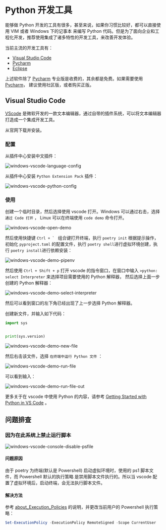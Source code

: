 # Python 开发工具

能够做 Python 开发的工具有很多，甚至来说，如果你习惯比较好，都可以直接使用 VIM 或者 Windows 下的记事本
来编写 Python 代码。但是为了面向企业和工程化开发，推荐使用集成了诸多特性的开发工具，来改善开发体验。

当前主流的开发工具有：

- [Visual Studio Code](https://code.visualstudio.com/)
- [Pycharm](https://www.jetbrains.com/pycharm/)
- [Eclipse](https://www.eclipse.org/downloads/)

上述软件除了 [Pycharm](https://www.jetbrains.com/pycharm/) 专业版是收费的，其余都是免费。如果需要使用 [Pycharm](https://www.jetbrains.com/pycharm/)，
建议使用社区版，或者购买正版。

## Visual Studio Code

[VScode](https://code.visualstudio.com/) 是微软开发的一款文本编辑器，通过自带的插件系统，可以将文本编辑器打造成一个集成开发工具。

从官网下载并安装。

### 配置

从插件中心安装中文插件：

![windows-vscode-language-config](../assets/images/ides/windows-vscode-language-config.png)

从插件中心安装 `Python Extension Pack` 插件：

![windows-vscode-python-config](../assets/images/ides/windows-vscode-python-config.png)

### 使用

创建一个临时目录，然后选择使用 vscode 打开。Windows 可以通过右击，选择 `通过 Code 打开` ， Linux 可以在终端使用 `code demo` 命令打开。

![windows-vscode-open-demo](../assets/images/ides/windows-vscode-open-demo.png)

然后使用快捷键 ``Ctrl + ` `` 组合键打开终端，执行 `poetry init` 根据提示操作，初始化 `pyproject.toml` 的配置文件，执行 `poetry shell`进行虚拟环境创建，执行 `poetry install`进行依赖安装：

![windows-vscode-demo-pipenv](../assets/images/ides/windows-vscode-demo-pipenv.png)

然后使用 `Ctrl + Shift + p` 打开 vscode 的指令窗口，在窗口中输入 `>python: select Interpreter` 来选择项目需要使用的 Python 解释器，
然后选择上面一步创建的 Python 解释器：

![windows-vscode-demo-select-interpreter](../assets/images/ides/windows-vscode-demo-select-interpreter.png)

然后可以看到窗口的左下角已经出现了上一步选择 Python 解释器。

创建新文件，并输入如下代码：

```python
import sys


print(sys.version)

```

![windows-vscode-demo-new-file](../assets/images/ides/windows-vscode-demo-new-file.png)

然后右击该文件，选择 `在终端中运行 Python 文件` ：

![windows-vscode-demo-run-file](../assets/images/ides/windows-vscode-demo-run-file.png)

可以看到输入：

![windows-vscode-demo-run-file-out](../assets/images/ides/windows-vscode-demo-run-file-out.png)

更多关于在 vscode 中使用 Python 的内容，请参考 [Getting Started with Python in VS Code](https://code.visualstudio.com/docs/python/python-tutorial) 。



## 问题排查

### 因为在此系统上禁止运行脚本

![windows-vscode-console-disable-psfile](../assets/images/ides/windows-vscode-console-disable-psfile.png)

#### 问题原因

由于 poetry 为终端(默认是 Powershell) 启动虚拟环境时，使用的 ps1 脚本文件，而 Powershell 默认的执行策略
是禁用脚本文件执行的。所以当 vscode 配置了虚拟环境后，启动终端，会无法执行脚本文件。

#### 解决方法

参考 [about_Execution_Policies](https:/go.microsoft.com/fwlink/?LinkID=135170) 的说明，并更改当前用户的 Powershell 执行策略：

```powershell
Set-ExecutionPolicy -ExecutionPolicy RemoteSigned -Scope CurrentUser
```
